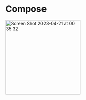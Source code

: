 # Compose
<img width="238" alt="Screen Shot 2023-04-21 at 00 35 32" src="https://user-images.githubusercontent.com/52882389/233493071-849353e2-764e-4e75-a4d4-5aaeae62b19c.png">
